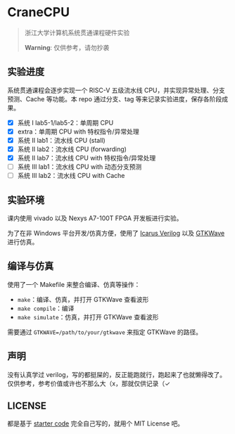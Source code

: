 # CraneCPU

> 浙江大学计算机系统贯通课程硬件实验
>
> **Warning**: 仅供参考，请勿抄袭

## 实验进度

系统贯通课程会逐步实现一个 RISC-V 五级流水线 CPU，并实现异常处理、分支预测、Cache 等功能。本 repo 通过分支、tag 等来记录实验进度，保存各阶段成果。

- [x] 系统 Ⅰ lab5-1/lab5-2：单周期 CPU
- [x] extra：单周期 CPU with 特权指令/异常处理
- [x] 系统 Ⅱ lab1：流水线 CPU (stall)
- [x] 系统 Ⅱ lab2：流水线 CPU (forwarding)
- [x] 系统 Ⅱ lab7：流水线 CPU with 特权指令/异常处理
- [ ] 系统 Ⅲ lab1：流水线 CPU with 动态分支预测
- [ ] 系统 Ⅲ lab2：流水线 CPU with Cache

## 实验环境

课内使用 vivado 以及 Nexys A7-100T FPGA 开发板进行实验。

为了在非 Windows 平台开发/仿真方便，使用了 [Icarus Verilog](https://github.com/steveicarus/iverilog) 以及 [GTKWave](https://github.com/gtkwave/gtkwave/) 进行仿真。

## 编译与仿真

使用了一个 Makefile 来整合编译、仿真等操作：

- `make`：编译、仿真，并打开 GTKWave 查看波形
- `make compile`：编译
- `make simulate`：仿真，并打开 GTKWave 查看波形

需要通过 `GTKWAVE=/path/to/your/gtkwave` 来指定 GTKWave 的路径。

## 声明

没有认真学过 verilog，写的都挺屎的，反正能跑就行，跑起来了也就懒得改了。仅供参考，参考价值或许也不那么大（x，那就仅供记录（✓

## LICENSE

都是基于 [starter code](https://github.com/TonyCrane/CraneCPU/commit/08b1c5129c9c933bebcf9a755afddb13f8b7d679) 完全自己写的，就用个 MIT License 吧。